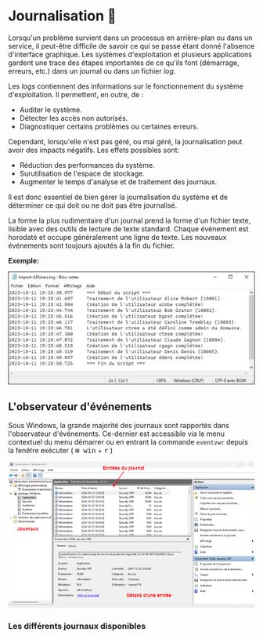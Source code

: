 # Journalisation 📰

Lorsqu'un problème survient dans un processus en arrière-plan ou dans un service, il peut-être difficile de savoir ce qui se passe étant donné l'absence d'interface graphique. Les systèmes d'exploitation et plusieurs applications gardent une trace des étapes importantes de ce qu'ils font (démarrage, erreurs, etc.) dans un journal ou dans un fichier *log*.

Les *logs* contiennent des informations sur le fonctionnement du système d'exploitation. Il permettent, en outre, de :

- Auditer le système.
- Détecter les accès non autorisés.
- Diagnostiquer certains problèmes ou certaines erreurs.

Cependant, lorsqu'elle n'est pas géré, ou mal géré, la journalisation peut avoir des impacts négatifs. Les effets possibles sont:

- Réduction des performances du système.
- Surutilisation de l'espace de stockage.
- Augmenter le temps d'analyse et de traitement des journaux.

Il est donc essentiel de bien gérer la journalisation du système et de déterminer ce qui doit ou ne doit pas être journalisé.

La forme la plus rudimentaire d'un journal prend la forme d'un fichier texte, lisible avec des outils de lecture de texte standard. Chaque événement est horodaté et occupe généralement une ligne de texte. Les nouveaux événements sont toujours ajoutés à la fin du fichier.

**Exemple:**

![ExempleLog](./Assets/08/ExempleLog.png)

## L'observateur d'événements

Sous Windows, la grande majorité des journaux sont rapportés dans l'observateur d'événements. Ce-dernier est accessible via le menu contextuel du menu démarrer ou en entrant la commande `eventvwr` depuis la fenêtre exécuter ( <kbd>&#8862; win</kbd> + <kbd>r</kbd> )

![EventViewer](./Assets/08/EventViewer.png)

### Les différents journaux disponibles